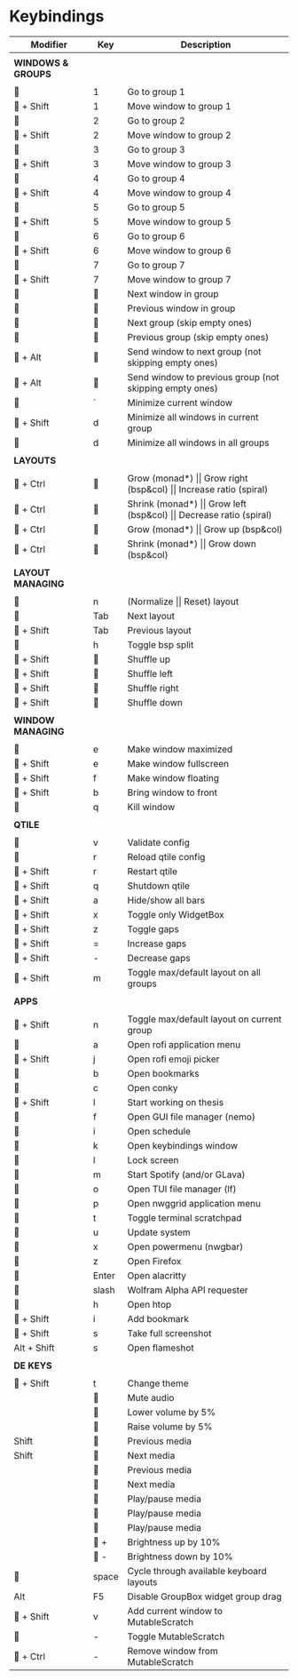 # Keybindings

|  Modifier | Key |                           Description                           |
|-----------|-----|-----------------------------------------------------------------|
| |
|**WINDOWS & GROUPS**|
| |
|          |  1  |                          Go to group 1                          |
|  + Shift |  1  |                      Move window to group 1                     |
|          |  2  |                          Go to group 2                          |
|  + Shift |  2  |                      Move window to group 2                     |
|          |  3  |                          Go to group 3                          |
|  + Shift |  3  |                      Move window to group 3                     |
|          |  4  |                          Go to group 4                          |
|  + Shift |  4  |                      Move window to group 4                     |
|          |  5  |                          Go to group 5                          |
|  + Shift |  5  |                      Move window to group 5                     |
|          |  6  |                          Go to group 6                          |
|  + Shift |  6  |                      Move window to group 6                     |
|          |  7  |                          Go to group 7                          |
|  + Shift |  7  |                      Move window to group 7                     |
|          |    |                       Next window in group                      |
|          |    |                     Previous window in group                    |
|          |    |                   Next group (skip empty ones)                  |
|          |    |                 Previous group (skip empty ones)                |
|   + Alt  |    |       Send window to next group (not skipping empty ones)       |
|   + Alt  |    |     Send window to previous group (not skipping empty ones)     |
|          |  `  |                     Minimize current window                     |
|  + Shift |  d  |              Minimize all windows in current group              |
|          |  d  |                Minimize all windows in all groups               |
| |
|**LAYOUTS**|
| |
|   + Ctrl |    | Grow (monad*) \|\| Grow right (bsp&col) \|\| Increase ratio (spiral)|
|   + Ctrl |    |Shrink (monad*) \|\| Grow left (bsp&col) \|\| Decrease ratio (spiral)|
|   + Ctrl |    |                Grow (monad*) \|\| Grow up (bsp&col)               |
|   + Ctrl |    |              Shrink (monad*) \|\| Grow down (bsp&col)             |
| |
| **LAYOUT MANAGING**  |
| |
|          |  n  |                   (Normalize \|\| Reset) layout                   |
|          | Tab |                           Next layout                           |
|  + Shift | Tab |                         Previous layout                         |
|          |  h  |                         Toggle bsp split                        |
|  + Shift |    |                            Shuffle up                           |
|  + Shift |    |                           Shuffle left                          |
|  + Shift |    |                          Shuffle right                          |
|  + Shift |    |                           Shuffle down                          |
| |
| **WINDOW MANAGING**  |
| |
|          |  e  |                      Make window maximized                      |
|  + Shift |  e  |                      Make window fullscreen                     |
|  + Shift |  f  |                       Make window floating                      |
|  + Shift |  b  |                      Bring window to front                      |
|          |  q  |                           Kill window                           |
| |
| **QTILE**            |
| |
|          |  v  |                         Validate config                         |
|          |  r  |                       Reload qtile config                       |
|  + Shift |  r  |                          Restart qtile                          |
|  + Shift |  q  |                          Shutdown qtile                         |
|  + Shift |  a  |                        Hide/show all bars                       |
|  + Shift |  x  |                      Toggle only WidgetBox                      |
|  + Shift |  z  |                           Toggle gaps                           |
|  + Shift |  =  |                          Increase gaps                          |
|  + Shift |  -  |                          Decrease gaps                          |
|  + Shift |  m  |             Toggle max/default layout on all groups             |
| |
| **APPS** |
| |
|  + Shift |  n  |            Toggle max/default layout on current group           |
|          |  a  |                    Open rofi application menu                   |
|  + Shift |  j  |                      Open rofi emoji picker                     |
|          |  b  |                          Open bookmarks                         |
|          |  c  |                            Open conky                           |
|  + Shift |  l  |                     Start working on thesis                     |
|          |  f  |                   Open GUI file manager (nemo)                  |
|          |  i  |                          Open schedule                          |
|          |  k  |                     Open keybindings window                     |
|          |  l  |                           Lock screen                           |
|          |  m  |                   Start Spotify (and/or GLava)                  |
|          |  o  |                    Open TUI file manager (lf)                   |
|          |  p  |                  Open nwggrid application menu                  |
|          |  t  |                    Toggle terminal scratchpad                   |
|          |  u  |                          Update system                          |
|          |  x  |                     Open powermenu (nwgbar)                     |
|          |  z  |                           Open Firefox                          |
|          |Enter|                          Open alacritty                         |
|          |slash|                   Wolfram Alpha API requester                   |
|          |  h  |                            Open htop                            |
|  + Shift |  i  |                           Add bookmark                          |
|  + Shift |  s  |                       Take full screenshot                      |
|Alt + Shift|  s  |                          Open flameshot                         |
| |
| **DE KEYS**  |
| |
|  + Shift |  t  |                           Change theme                          |
|           |    |                            Mute audio                           |
|           |    |                        Lower volume by 5%                       |
|           |    |                        Raise volume by 5%                       |
|   Shift   |    |                          Previous media                         |
|   Shift   |    |                            Next media                           |
|           |    |                          Previous media                         |
|           |    |                            Next media                           |
|           |    |                         Play/pause media                        |
|           |    |                         Play/pause media                        |
|           |    |                         Play/pause media                        |
|           |  + |                       Brightness up by 10%                      |
|           |  - |                      Brightness down by 10%                     |
|          |space|             Cycle through available keyboard layouts            |
|    Alt    |  F5 |                Disable GroupBox widget group drag               |
|  + Shift |  v  |               Add current window to MutableScratch              |
|          |  -  |                      Toggle MutableScratch                      |
|   + Ctrl |  -  |                Remove window from MutableScratch                |
